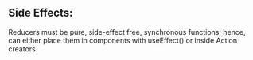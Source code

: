 ## Side Effects:
Reducers must be pure, side-effect free, synchronous functions; hence, can either place them in components with useEffect() or inside Action creators.
